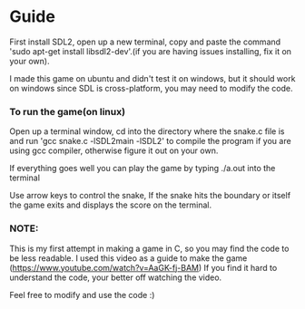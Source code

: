 # Guide

First install SDL2, open up a new terminal, copy and paste the command 'sudo apt-get install libsdl2-dev'.(if you are having issues installing, fix it on your own).

I made this game on ubuntu and didn't test it on windows, but it should work on windows since SDL is cross-platform, you may need to modify the code.

### To run the game(on linux)
Open up a terminal window, cd into the directory where the snake.c file is and run 'gcc snake.c -lSDL2main -lSDL2' to compile the program if you are using gcc compiler, otherwise figure it out on your own.

If everything goes well you can play the game by typing ./a.out into the terminal

Use arrow keys to control the snake, If the snake hits the boundary or itself the game exits and displays the score on the terminal.

### NOTE: 
This is my first attempt in making a game in C, so you may find the code to be less readable.
I used this video as a guide to make the game (https://www.youtube.com/watch?v=AaGK-fj-BAM)
If you find it hard to understand the code, your better off watching the video.


Feel free to modify and use the code :)

